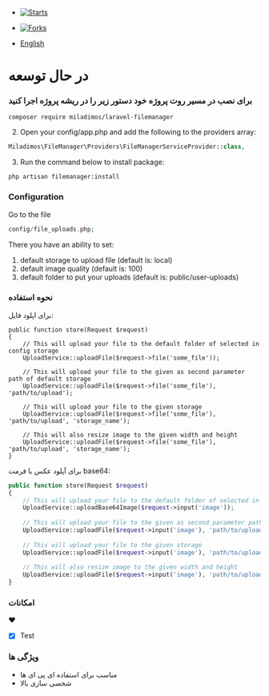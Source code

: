 - [![Starts](https://img.shields.io/github/stars/miladimos/laravel-filemanager?style=flat&logo=github)](https://github.com/miladimos/laravel-filemanager/forks)
- [![Forks](https://img.shields.io/github/forks/miladimos/laravel-filemanager?style=flat&logo=github)](https://github.com/miladimos/laravel-filemanager/stargazers)


- [English](README-en.md)
# در حال توسعه 

### برای نصب در مسیر روت پروژه خود دستور زیر را در ریشه پروژه اجرا کنید 

``composer require miladimos/laravel-filemanager``


2. Open your config/app.php and add the following to the providers array:
```php
Miladimos\FileManager\Providers\FileManagerServiceProvider::class,
```

3. Run the command below to install package:
```
php artisan filemanager:install
```


### Configuration
Go to the file

```php
config/file_uploads.php;
```

There you have an ability to set:

1. default storage to upload file (default is: local)
2. default image quality (default is: 100)
3. default folder to put your uploads (default is: public/user-uploads)

### نحوه استفاده
برای اپلود فایل:

```
public function store(Request $request)
{   
    // This will upload your file to the default folder of selected in config storage
    UploadService::uploadFile($request->file('some_file'));
    
    // This will upload your file to the given as second parameter path of default storage
    UploadService::uploadFile($request->file('some_file'), 'path/to/upload');
    
    // This will upload your file to the given storage
    UploadService::uploadFile($request->file('some_file'), 'path/to/upload', 'storage_name');
    
    // This will also resize image to the given width and height
    UploadService::uploadFile($request->file('some_file'), 'path/to/upload', 'storage_name');
}
```


برای آپلود عکس با فرمت base64:

```php
public function store(Request $request)
{   
    // This will upload your file to the default folder of selected in config storage
    UploadService::uploadBase64Image($request->input('image'));
    
    // This will upload your file to the given as second parameter path of default storage
    UploadService::uploadFile($request->input('image'), 'path/to/upload');
    
    // This will upload your file to the given storage
    UploadService::uploadFile($request->input('image'), 'path/to/upload', 'storage_name');
    
    // This will also resize image to the given width and height
    UploadService::uploadFile($request->input('image'), 'path/to/upload', 'storage_name');
}
```

### امکانات 
❤️
- [x] Test

### ویژگی ها 

* مناسب برای استفاده ای پی ای ها
* شخصی سازی بالا
  
    
